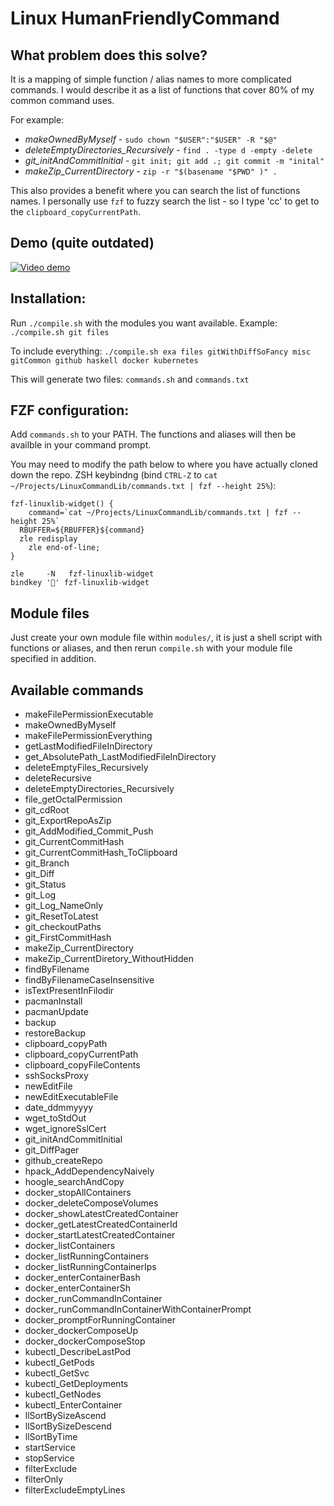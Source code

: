 # Linux HumanFriendlyCommand

## What problem does this solve?

It is a mapping of simple function / alias names to more complicated commands. I would describe it as a list of functions that cover 80% of my common command uses.

For example:
- *makeOwnedByMyself* - `sudo chown "$USER":"$USER" -R "$@"`
- *deleteEmptyDirectories_Recursively* - `find . -type d -empty -delete`
- *git_initAndCommitInitial* - `git init; git add .; git commit -m "inital" `
- *makeZip_CurrentDirectory*  - `zip -r "$(basename "$PWD" )" . `

This also provides a benefit where you can search the list of functions names. I personally use `fzf` to fuzzy search the list - so I type 'cc' to get to the `clipboard_copyCurrentPath`. 


## Demo (quite outdated)
[![Video demo](http://img.youtube.com/vi/Rv776AD46Lc/0.jpg)](http://www.youtube.com/watch?v=Rv776AD46Lc "Video demo") 

## Installation:
Run `./compile.sh` with the modules you want available.
Example:
`./compile.sh git files`

To include everything:
`./compile.sh exa files gitWithDiffSoFancy misc gitCommon github haskell docker kubernetes`

This will generate two files:
`commands.sh` and `commands.txt`

## FZF configuration: 

Add `commands.sh` to your PATH. The functions and aliases will then be availble in your command prompt.

You may need to modify the path below to where you have actually cloned down the repo.
ZSH keybindng (bind `CTRL-Z` to `cat ~/Projects/LinuxCommandLib/commands.txt | fzf --height 25%`):

```
fzf-linuxlib-widget() {
	command=`cat ~/Projects/LinuxCommandLib/commands.txt | fzf --height 25%`
  RBUFFER=${RBUFFER}${command}
  zle redisplay
	zle end-of-line;
}

zle     -N   fzf-linuxlib-widget
bindkey '' fzf-linuxlib-widget
```

## Module files

Just create your own module file within `modules/`, it is just a shell script with functions or aliases, and then rerun `compile.sh` with your module file specified in addition.

## Available commands

- makeFilePermissionExecutable
- makeOwnedByMyself
- makeFilePermissionEverything
- getLastModifiedFileInDirectory
- get_AbsolutePath_LastModifiedFileInDirectory
- deleteEmptyFiles_Recursively
- deleteRecursive
- deleteEmptyDirectories_Recursively
- file_getOctalPermission
- git_cdRoot
- git_ExportRepoAsZip
- git_AddModified_Commit_Push
- git_CurrentCommitHash
- git_CurrentCommitHash_ToClipboard
- git_Branch
- git_Diff
- git_Status
- git_Log
- git_Log_NameOnly
- git_ResetToLatest
- git_checkoutPaths
- git_FirstCommitHash
- makeZip_CurrentDirectory
- makeZip_CurrentDiretory_WithoutHidden
- findByFilename
- findByFilenameCaseInsensitive
- isTextPresentInFilodir
- pacmanInstall 
- pacmanUpdate 
- backup 
- restoreBackup 
- clipboard_copyPath 
- clipboard_copyCurrentPath 
- clipboard_copyFileContents 
- sshSocksProxy
- newEditFile
- newEditExecutableFile
- date_ddmmyyyy 
- wget_toStdOut
- wget_ignoreSslCert
- git_initAndCommitInitial
- git_DiffPager
- github_createRepo
- hpack_AddDependencyNaively
- hoogle_searchAndCopy
- docker_stopAllContainers
- docker_deleteComposeVolumes
- docker_showLatestCreatedContainer
- docker_getLatestCreatedContainerId
- docker_startLatestCreatedContainer
- docker_listContainers
- docker_listRunningContainers
- docker_listRunningContainerIps
- docker_enterContainerBash
- docker_enterContainerSh
- docker_runCommandInContainer
- docker_runCommandInContainerWithContainerPrompt
- docker_promptForRunningContainer
- docker_dockerComposeUp
- docker_dockerComposeStop
- kubectl_DescribeLastPod
- kubectl_GetPods
- kubectl_GetSvc
- kubectl_GetDeployments
- kubectl_GetNodes
- kubectl_EnterContainer
- llSortBySizeAscend
- llSortBySizeDescend
- llSortByTime
- startService
- stopService
- filterExclude
- filterOnly
- filterExcludeEmptyLines
